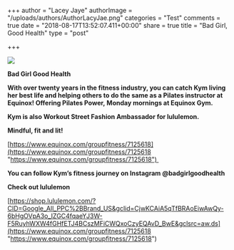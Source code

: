 +++
author = "Lacey Jaye"
authorImage = "/uploads/authors/AuthorLacyJae.png"
categories = "Test"
comments = true
date = "2018-08-17T13:52:07.411+00:00"
share = true
title = "Bad Girl, Good Health"
type = "post"

+++

![](/uploads/badgirlgoodhealth.PNG)

**Bad Girl Good Health** 

**With over twenty years in the fitness industry, you can catch Kym living her best life and helping others to do the same as a Pilates instructor at Equinox! Offering Pilates Power, Monday mornings at Equinox Gym.** 

**Kym is also Workout Street Fashion Ambassador for lululemon.**  

**Mindful, fit and lit!** 

[https://www.equinox.com/groupfitness/7125618](https://www.equinox.com/groupfitness/7125618 "https://www.equinox.com/groupfitness/7125618") 

**You can follow Kym’s fitness journey on Instagram @badgirlgoodhealth** 

**Check out lululemon** 

[https://shop.lululemon.com/?CID=Google_All_PPC%2BBrand_US&gclid=CjwKCAiA5qTfBRAoEiwAwQy-6bHgOVpA3o_IZGC4fqaeYJ3W-F5RuyhWXW4fGHfETJ4BCszMFiCWQxoCzyEQAvD_BwE&gclsrc=aw.ds](https://www.equinox.com/groupfitness/7125618 "https://www.equinox.com/groupfitness/7125618")